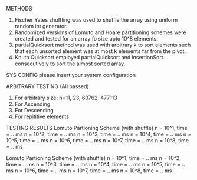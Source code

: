 METHODS
1. Fischer Yates shuffling was used to shuffle the array using uniform random int generator.
2. Randomized versions of Lomuto and Hoare partitioning schemes were created and tested for an array fo size upto 10^8 elements.
3. partialQuicksort method was used with arbitrary k to sort elements such that each unsorted element was at most k elements far from the pivot.
4. Knuth Quicksort employed partialQuicksort and insertionSort consecutively to sort the almost sorted array. 

SYS CONFIG
please insert your system configuration

ARBITRARY TESTING (All passed)
1. For arbitrary size: n=11, 23, 60762, 477113
2. For Ascending 
3. For Descending
4. For repititive elements

TESTING RESULTS
Lomuto Partioning Scheme (with shuffle)
n = 10^1, time = .. ms
n = 10^2, time = .. ms
n = 10^3, time = .. ms
n = 10^4, time = .. ms
n = 10^5, time = .. ms
n = 10^6, time = .. ms
n = 10^7, time = .. ms
n = 10^8, time = .. ms

Lomuto Partioning Scheme (with shuffle)
n = 10^1, time = .. ms
n = 10^2, time = .. ms
n = 10^3, time = .. ms
n = 10^4, time = .. ms
n = 10^5, time = .. ms
n = 10^6, time = .. ms
n = 10^7, time = .. ms
n = 10^8, time = .. ms
